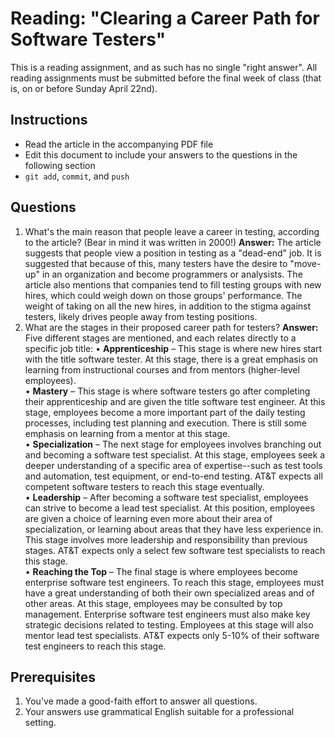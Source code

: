 Reading: "Clearing a Career Path for Software Testers"
=====================================================

This is a reading assignment, and as such has no single "right answer". All reading assignments must be submitted before the final week of class (that is, on or before Sunday April 22nd).

Instructions
------------

* Read the article in the accompanying PDF file
* Edit this document to include your answers to the questions in the following section
* `git add`, `commit`, and `push`

Questions
---------

1. What's the main reason that people leave a career in testing, according to the article? (Bear in mind it was written in 2000!) **Answer:** The article suggests that people view a position in testing as a "dead-end" job. It is suggested that because of this, many testers have the desire to "move-up" in an organization and become programmers or analysists. The article also mentions that companies tend to fill testing groups with new hires, which could weigh down on those groups' performance. The weight of taking on all the new hires, in addition to the stigma against testers, likely drives people away from testing positions.
1. What are the stages in their proposed career path for testers? **Answer:** Five different stages are mentioned, and each relates directly to a specific job title:
• **Apprenticeship** – This stage is where new hires start with the title software tester. At this stage, there is a great emphasis on learning from instructional courses and from mentors (higher-level employees).  
• **Mastery** – This stage is where software testers go after completing their apprenticeship and are given the title software test engineer. At this stage, employees become a more important part of the daily testing processes, including test planning and execution. There is still some emphasis on learning from a mentor at this stage.  
• **Specialization** – The next stage for employees involves branching out and becoming a software test specialist. At this stage, employees seek a deeper understanding of a specific area of expertise--such as test tools and automation, test equipment, or end-to-end testing. AT&T expects all competent software testers to reach this stage eventually.  
• **Leadership** – After becoming a software test specialist, employees can strive to become a lead test specialist. At this position, employees are given a choice of learning even more about their area of specialization, or learning about areas that they have less experience in. This stage involves more leadership and responsibility than previous stages. AT&T expects only a select few software test specialists to reach this stage.  
• **Reaching the Top** – The final stage is where employees become enterprise software test engineers. To reach this stage, employees must have a great understanding of both their own specialized areas and of other areas. At this stage, employees may be consulted by top management. Enterprise software test engineers must also make key strategic decisions related to testing. Employees at this stage will also mentor lead test specialists. AT&T expects only 5-10% of their software test engineers to reach this stage.



Prerequisites
-------------

1. You've made a good-faith effort to answer all questions.
1. Your answers use grammatical English suitable for a professional setting.

